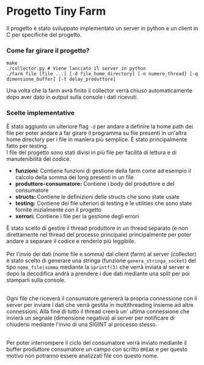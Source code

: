 # Progetto Tiny Farm

Il progetto è stato sviluppato implementato un server in python 
e un client in C per specifiche del progetto.

### Come far girare il progetto?

```shell
make
./collector.py # Viene lanciato il server in python 
./farm file [file ...] [-d file_home_directory] [-n numero_thread] [-q dimensione_buffer] [-t delay_produttore]
```

Una volta che la farm avrà finito il collector verrà chiuso automaticamente dopo aver dato in output sulla console i dati
ricevuti.

### Scelte implementative
È stato aggiunto un ulteriore flag `-d` per andare a definire la home path dei file per poter andare a far girare il programma
su file presenti in un'altra home directory per i file in maniera più semplice. È stato principalmente fatto per testing.<br>
I file del progetto sono stati divisi in più file per facilità di lettura e di manutenibilità del codice.<br>
* <b>funzioni:</b> Contiene funzioni di gestione della farm come ad esempio il calcolo della somma dei long presenti in un file
* <b>produttore-consumatore:</b> Contiene i body del produttore e del consumatore
* <b>structs: </b> Contiene le definizioni delle structs che sono state usate
* <b>testing:</b> Contiene dei file ulteriori di testing e le utilities che sono state fornite inizialmente con il progetto
* <b>xerrori:</b> Contiene i file per la gestione degli errori

È stato scelto di gestire il thread produttore in un thread separato (e non direttamente nel thread del processo principale) principalmente
per poter andare a separare il codice e renderlo più leggibile.<br><br>
Per l'invio dei dati (nome file e somma) dal client (farm) al server (collector) è stato scelto di generare una stringa
(funzione `genera_stringa_socket`) del tipo `nome_file|somma` mediante la `sprintf(3)` che verrà inviata al server e dopo la decodifica andrà
a prendere i due dati mediante una split per poi stamparli sulla console.<br><br>

Ogni file che riceverà il consumatore genererà la propria connessione con il server per inviare i dati che verrà gestita in multithreading
insieme ad altre connessioni.
Alla fine di tutto il thread creerà un' ultima connessione che invierà un segnale (dimensione negativa) al server per notificare
di chiudersi mediante l'invio di una SIGINT al processo stesso.<br><br>

Per poter interrompere il ciclo del consumatore verrà inviato mediante il buffer produttore consumatore un campo con scritto
`BREAK` e per questo motivo non potranno essere analizzati file con questo nome.

